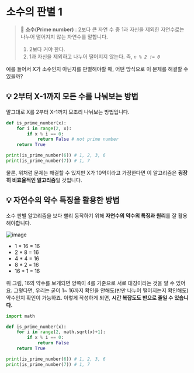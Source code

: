 # 소수의 판별 1

> 📌 **소수(Prime number)** : 2보다 큰 자연 수 중 1과 자신을 제외한 자연수로는 나누어 떨어지지 않는 자연수를 말합니다.
>
> 1. 2보다 커야 한다.
> 2. 1과 자신을 제외하고 나누어 떨어지지 않는다. 즉, _`n % 2 != 0`_

예를 들어서 X가 소수인지 아닌지를 판별해야할 때, 어떤 방식으로 이 문제를 해결할 수 있을까?

## 💡 2부터 X-1까지 모든 수를 나눠보는 방법

말그대로 X를 2부터 X-1까지 모조리 나눠보는 방법입니다.

```python
def is_prime_number(x):
    for i in range(2, x):
        if x % i == 0:
            return False # not prime number
    return True 

print(is_prime_number(6)) # 1, 2, 3, 6
print(is_prime_number(7)) # 1, 7
```

물론, 위처럼 문제는 해결할 수 있지만 X가 10억이라고 가정한다면 이 알고리즘은 **굉장히 비효율적인 알고리즘**일 것입니다.

## 💡 자연수의 약수 특징을 활용한 방법

소수 판별 알고리즘을 보다 빨리 동작하기 위해 **자연수의 약수의 특징과 원리**를 잘 활용해야합니다.

![image](https://user-images.githubusercontent.com/55238671/226515215-7a543611-6d41-4c96-a70a-f7fa0c6d1ebe.png)

* 1 \* 16 = 16
* 2 \* 8 = 16
* 4 \* 4 = 16
* 8 \* 2 = 16
* 16 \* 1 = 16

위 그림, 16의 약수를 보게되면 양쪽이 4를 기준으로 서로 대칭이라는 것을 알 수 있어요. 그렇다면, 우리는 굳이 1\~ 16까지 확인을 안해도(반만 나누어 떨어지는지 확인해도) 약수인지 확인이 가능하죠. 이렇게 작성하게 되면, **시간 복잡도도 반으로 줄일 수 있습니다.**

```python
import math

def is_prime_number(x):
    for i in range(2, math.sqrt(x)+1):
        if x % i == 0:
            return False
    return True

print(is_prime_number(6)) # 1, 2, 3, 6
print(is_prime_number(7)) # 1, 7
```

